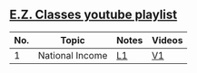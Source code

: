## [E.Z. Classes youtube playlist](https://www.youtube.com/watch?v=IcExyXIB3FY&list=PLQeaYsjFGUzjvn_z0MV8HAXolu4CBDtlp)

|No.|Topic|Notes|Videos|
|--|----|---|---|
|1|National Income|[L1](NationalIncomeL1.md)|[V1](https://www.youtube.com/watch?v=IcExyXIB3FY&list=PLQeaYsjFGUzjvn_z0MV8HAXolu4CBDtlp)|
